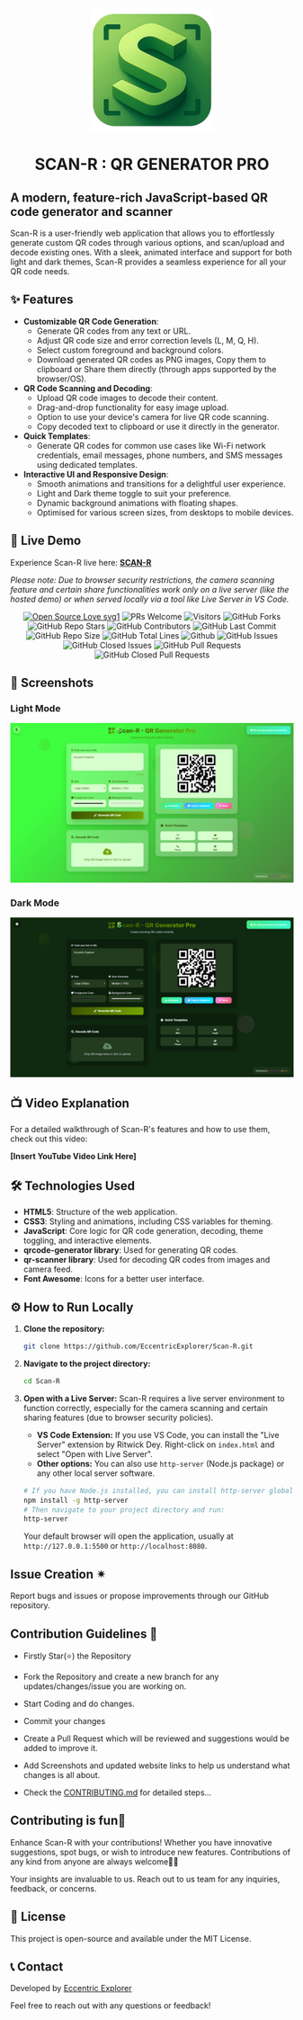 <div align="center"><img src="Scan-RLogo.png" style="width: 220px; height: 220px;" /></div>

# <div align="center">SCAN-R : QR GENERATOR PRO</div>

## A modern, feature-rich JavaScript-based QR code generator and scanner

Scan-R is a user-friendly web application that allows you to effortlessly generate custom QR codes through various options, and scan/upload and decode existing ones. With a sleek, animated interface and support for both light and dark themes, Scan-R provides a seamless experience for all your QR code needs.

## ✨ Features

  * **Customizable QR Code Generation**:
      * Generate QR codes from any text or URL.
      * Adjust QR code size and error correction levels (L, M, Q, H).
      * Select custom foreground and background colors.
      * Download generated QR codes as PNG images, Copy them to clipboard or Share them directly (through apps supported by the browser/OS).
  * **QR Code Scanning and Decoding**:
      * Upload QR code images to decode their content.
      * Drag-and-drop functionality for easy image upload.
      * Option to use your device's camera for live QR code scanning.
      * Copy decoded text to clipboard or use it directly in the generator.
  * **Quick Templates**:
      * Generate QR codes for common use cases like Wi-Fi network credentials, email messages, phone numbers, and SMS messages using dedicated templates.
  * **Interactive UI and Responsive Design**:
      * Smooth animations and transitions for a delightful user experience.
      * Light and Dark theme toggle to suit your preference.
      * Dynamic background animations with floating shapes.
      * Optimised for various screen sizes, from desktops to mobile devices.

## 🚀 Live Demo

Experience Scan-R live here: [**SCAN-R**](https://www.google.com/search?q=https://eccentricexplorer.github.io/Scan-R)

*Please note: Due to browser security restrictions, the camera scanning feature and certain share functionalities work only on a live server (like the hosted demo) or when served locally via a tool like Live Server in VS Code.*

 <div align="center">
 <p>

[![Open Source Love svg1](https://badges.frapsoft.com/os/v1/open-source.svg?v=103)](https://github.com/ellerbrock/open-source-badges/)
![PRs Welcome](https://img.shields.io/badge/PRs-Welcome-brightgreen.svg?style=flat)
![Visitors](https://api.visitorbadge.io/api/Visitors?path=eccentriccoder01%2FScan-R%20&countColor=%23263759&style=flat)
![GitHub Forks](https://img.shields.io/github/forks/eccentriccoder01/Scan-R)
![GitHub Repo Stars](https://img.shields.io/github/stars/eccentriccoder01/Scan-R)
![GitHub Contributors](https://img.shields.io/github/contributors/eccentriccoder01/Scan-R)
![GitHub Last Commit](https://img.shields.io/github/last-commit/eccentriccoder01/Scan-R)
![GitHub Repo Size](https://img.shields.io/github/repo-size/eccentriccoder01/Scan-R)
![GitHub Total Lines](https://sloc.xyz/github/eccentriccoder01/Scan-R)
![Github](https://img.shields.io/github/license/eccentriccoder01/Scan-R)
![GitHub Issues](https://img.shields.io/github/issues/eccentriccoder01/Scan-R)
![GitHub Closed Issues](https://img.shields.io/github/issues-closed-raw/eccentriccoder01/Scan-R)
![GitHub Pull Requests](https://img.shields.io/github/issues-pr/eccentriccoder01/Scan-R)
![GitHub Closed Pull Requests](https://img.shields.io/github/issues-pr-closed/eccentriccoder01/Scan-R)
 </p>
 </div>

## 📸 Screenshots

### Light Mode

<div align="center"><img src="Light.png"/></div>

### Dark Mode

<div align="center"><img src="Dark.png"/></div>

## 📺 Video Explanation

For a detailed walkthrough of Scan-R's features and how to use them, check out this video:

**[Insert YouTube Video Link Here]**

## 🛠️ Technologies Used

  * **HTML5**: Structure of the web application.
  * **CSS3**: Styling and animations, including CSS variables for theming.
  * **JavaScript**: Core logic for QR code generation, decoding, theme toggling, and interactive elements.
  * **qrcode-generator library**: Used for generating QR codes.
  * **qr-scanner library**: Used for decoding QR codes from images and camera feed.
  * **Font Awesome**: Icons for a better user interface.

## ⚙️ How to Run Locally

1.  **Clone the repository:**

    ```bash
    git clone https://github.com/EccentricExplorer/Scan-R.git
    ```

2.  **Navigate to the project directory:**

    ```bash
    cd Scan-R
    ```

3.  **Open with a Live Server:**
    Scan-R requires a live server environment to function correctly, especially for the camera scanning and certain sharing features (due to browser security policies).

      * **VS Code Extension:** If you use VS Code, you can install the "Live Server" extension by Ritwick Dey. Right-click on `index.html` and select "Open with Live Server".
      * **Other options:** You can also use `http-server` (Node.js package) or any other local server software.

    ```bash
    # If you have Node.js installed, you can install http-server globally:
    npm install -g http-server
    # Then navigate to your project directory and run:
    http-server
    ```

    Your default browser will open the application, usually at `http://127.0.0.1:5500` or `http://localhost:8080`.

## Issue Creation ✴
Report bugs and  issues or propose improvements through our GitHub repository.

## Contribution Guidelines 📑

- Firstly Star(⭐) the Repository
- Fork the Repository and create a new branch for any updates/changes/issue you are working on.
- Start Coding and do changes.
- Commit your changes
- Create a Pull Request which will be reviewed and suggestions would be added to improve it.
- Add Screenshots and updated website links to help us understand what changes is all about.

- Check the [CONTRIBUTING.md](CONTRIBUTING.md) for detailed steps...

    
## Contributing is fun🧡

Enhance Scan-R with your contributions! Whether you have innovative suggestions, spot bugs, or wish to introduce new features.
Contributions of any kind from anyone are always welcome🌟❕

Your insights are invaluable to us. Reach out to us team for any inquiries, feedback, or concerns.

## 📄 License

This project is open-source and available under the MIT License.

## 📞 Contact

Developed by [Eccentric Explorer](https://eccentriccoder01.github.io/Me)

Feel free to reach out with any questions or feedback\!
